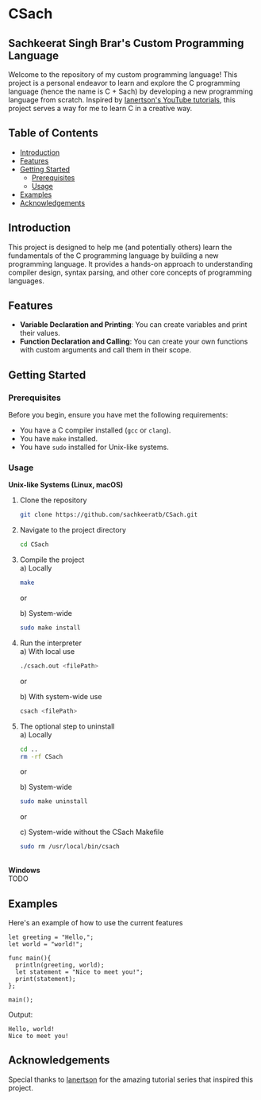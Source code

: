 # CSach
## Sachkeerat Singh Brar's Custom Programming Language

Welcome to the repository of my custom programming language! This project is a personal endeavor to learn and explore the C programming language (hence the name is C + Sach) by developing a new programming language from scratch. Inspired by [Ianertson's YouTube tutorials](https://www.youtube.com/@helloworldcode), this project serves a way for me to learn C in a creative way.

## Table of Contents

- [Introduction](#introduction)
- [Features](#features)
- [Getting Started](#getting-started)
  - [Prerequisites](#prerequisites)
  - [Usage](#usage)
- [Examples](#examples)
- [Acknowledgements](#acknowledgements)

## Introduction

This project is designed to help me (and potentially others) learn the fundamentals of the C programming language by building a new programming language. It provides a hands-on approach to understanding compiler design, syntax parsing, and other core concepts of programming languages.

## Features

- **Variable Declaration and Printing**: You can create variables and print their values.
- **Function Declaration and Calling**: You can create your own functions with custom arguments and call them in their scope.

## Getting Started

### Prerequisites

Before you begin, ensure you have met the following requirements:

- You have a C compiler installed (`gcc` or `clang`).
- You have `make` installed.
- You have `sudo` installed for Unix-like systems.

### Usage
**Unix-like Systems (Linux, macOS)**
1. Clone the repository
    ```sh
    git clone https://github.com/sachkeeratb/CSach.git
    ```
2. Navigate to the project directory
    ```sh
    cd CSach
    ```
3. Compile the project\
    a) Locally
    ```sh
    make
    ```

    or

    b) System-wide
    ```sh
    sudo make install
    ```
 
4. Run the interpreter\
    a) With local use
    ```sh
    ./csach.out <filePath>
    ```
    or

    b) With system-wide use
    ```sh
    csach <filePath>

5. The optional step to uninstall\
    a) Locally
    ```sh
    cd ..
    rm -rf CSach
    ```
    or

    b) System-wide
    ```sh
    sudo make uninstall
    ```
    
    or
    
    c) System-wide without the CSach Makefile
    ```sh
    sudo rm /usr/local/bin/csach
    ```
\
**Windows**\
TODO

## Examples

Here's an example of how to use the current features

```
let greeting = "Hello,";
let world = "world!";

func main(){
  println(greeting, world);
  let statement = "Nice to meet you!";
  print(statement);
};

main();
```
Output:
```
Hello, world!
Nice to meet you!
```

## Acknowledgements
Special thanks to [Ianertson](https://www.youtube.com/@helloworldcode) for the amazing tutorial series that inspired this project.